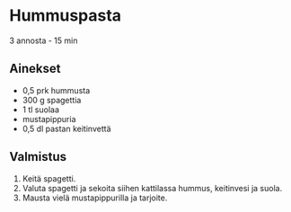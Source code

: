 # Hummuspasta
3 annosta - 15 min

## Ainekset
- 0,5 prk hummusta
- 300 g spagettia
- 1 tl suolaa
- mustapippuria
- 0,5 dl pastan keitinvettä

## Valmistus
1. Keitä spagetti.
2. Valuta spagetti ja sekoita siihen kattilassa hummus, keitinvesi ja suola.
3. Mausta vielä mustapippurilla ja tarjoite.
